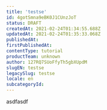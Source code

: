 ```yaml
---
title: 'testse'
id: 4gotSmna9eBK0J1CUnzJoT
status: DRAFT
createdAt: 2021-02-24T01:34:55.688Z
updatedAt: 2021-02-24T01:35:33.068Z
publishedAt: 
firstPublishedAt: 
contentType: tutorial
productTeam: unknown
author: 127RQ7SUoFfyTh5gbXUpdM
slugEN: testse
legacySlug: testse
locale: en
subcategoryId: 
---
```


asdfasdf
